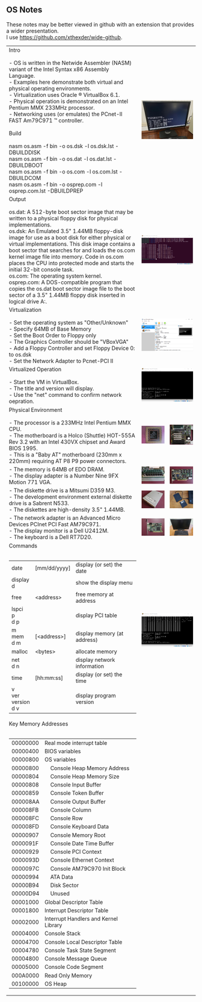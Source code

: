 ## OS Notes
These notes may be better viewed in github with an extension that provides a wider presentation.  
I use https://github.com/xthexder/wide-github.
<table>
<colgroup><col><col width=15%><col width=15%></colgroup>
<tr><td>
Intro<br><br>
- OS is written in the Netwide Assembler (NASM) variant of the Intel Syntax x86 Assembly Language.<br>
- Examples here demonstrate both virtual and physical operating environments.<br>
- Virtualization uses Oracle &reg; VirtualBox 6.1.<br>
- Physical operation is demonstrated on an Intel Pentium MMX 233MHz processor.<br>
- Networking uses (or emulates) the PCnet-II FAST Am79C971 &trade; controller.<br><br>
Build<br><br>
nasm os.asm -f bin -o os.dsk -l os.dsk.lst -DBUILDDISK<br>
nasm os.asm -f bin -o os.dat -l os.dat.lst -DBUILDBOOT<br>
nasm os.asm -f bin -o os.com -l os.com.lst -DBUILDCOM<br>
nasm os.asm -f bin -o osprep.com -l osprep.com.lst -DBUILDPREP</td><td colspan=2>
<img src="images/13_Physical_Operation.jpg"></td></tr>
<tr><td>
Output<br><br>
os.dat: A 512-byte boot sector image that may be written to a physical floppy disk for physical implementations.<br>
os.dsk: An Emulated 3.5" 1.44MB floppy-disk image for use as a boot disk for either physical or virtual implementations. This disk image contains a boot sector that searches for and loads the os.com kernel image file into memory. Code in os.com places the CPU into protected mode and starts the initial 32-bit console task.<br>
os.com: The operating system kernel.<br>
osprep.com: A DOS-compatible program that copies the os.dat boot sector image file to the boot sector of a 3.5" 1.44MB floppy disk inserted in logical drive A:.</td><td colspan=2>
<img src="images/14_Ubuntu_22.04_Build.png">
</td></tr>
<tr><td>
Virtualization<br><br>
- Set the operating system as "Other/Unknown"<br>
- Specify 64MB of Base Memory<br>
- Set the Boot Order to Floppy only<br>
- The Graphics Controller should be "VBoxVGA"<br> 
- Add a Floppy Controller and set Floppy Device 0: to os.dsk<br>
- Set the Network Adapter to Pcnet-PCI II
</td><td colspan=2>
<img src="images/15_VirtualBox_Settings.png">
</td></tr>
<tr><td>
Virtualized Operation<br><br>
- Start the VM in VirtualBox.<br>
- The title and version will display.<br>
- Use the "net" command to confirm network oepration.
</td><td colspan=2>
<img src="images/16_VirtualBox_Operation.png">
</td></tr>
<tr><td>
Physical Environment<br><br>
- The processor is a 233MHz Intel Pentium MMX CPU.<br>
- The motherboard is a Holco (Shuttle) HOT-555A Rev 3.2 with an Intel 430VX chipset and Award BIOS 1995.<br>
- This is a "Baby AT" motherboard (230mm x 220mm) requiring AT P8 P9 power connectors.
</td><td>
<img src="images/01_Pentium_MMX_233_Small.jpg">
</td><td>
<img src="images/02_Intel_555A_Small.jpg">
</td></tr>
<tr><td>
- The memory is 64MB of EDO DRAM.<br>
- The display adapter is a Number Nine 9FX Motion 771 VGA.
</td><td>
<img src="images/03_64MB_EDO_DRAM_Small.jpg">
</td><td>
<img src="images/04_NumberNine_9FX_Motion771_Small.jpg">
</td></tr>
<tr><td>
- The diskette drive is a Mitsumi D359 M3.<br>
- The development environment external diskette drive is a Sabrent N533.<br>
- The diskettes are high-density 3.5" 1.44MB.
</td><td>
<img src="images/05_Mitsumi_D359M3_Front_Small.jpg">
</td><td>
<img src="images/08_Sabrent_N533_Small.jpg">
</td></tr>
<tr><td>
- The network adapter is an Advanced Micro Devices PCInet PCI Fast AM79C971.<br>
- The display monitor is a Dell U2412M.<br>
- The keyboard is a Dell RT7D20.
</td><td>
<img src="images/06_AM_PCInet_PCI_FAST_AM79C971_Small.jpg">
</td><td>
<img src="images/07_Dell_U2412M_Small.jpg">
</td></tr>
<tr><td>
Commands<br><br>
<table><colgroup><col><col><col></colgroup>
<tr><td>date</td><td>[mm/dd/yyyy]</td><td>display (or set) the date</td></tr>
<tr><td>display<br>d</td><td></td><td>show the display menu</td></tr>
<tr><td>free</td><td>&lt;address&gt;</td><td>free memory at address</td></tr>
<tr><td>lspci<br>p<br>d p</td><td></td><td>display PCI table</td></tr>
<tr><td>m<br>mem<br>d m</td><td>[&lt;address&gt;]</td><td>display memory (at address)</td></tr>
<tr><td>malloc</td><td>&lt;bytes&gt;</td><td>allocate memory</td></tr>
<tr><td>net<br>d n</td><td></td><td>display network information</td></tr>
<tr><td>time</td><td>[hh:mm:ss]</td><td>display (or set) the time</td></tr>
<tr><td>v<br>ver<br>version<br>d v</td><td><td>display program version</td></tr>
</table>
</td><td colspan=2>
<img src="images/17_VirtualBox_Commands.png">
</td></tr>
<tr><td>
Key Memory Addresses<br><br>
<table><colgroup><col><col><col><col><col></colgroup>
<tr><td>00000000</td><td colspan=4>Real mode interrupt table</td></tr>
<tr><td>00000400</td><td colspan=4>BIOS variables</td></tr>
<tr><td>00000800</td><td colspan=4>OS variables</td><tr>
<tr><td>00000800</td><td></td><td>Console Heap Memory Address</td></tr>
<tr><td>00000804</td><td></td><td>Console Heap Memory Size</td></tr>
<tr><td>00000808</td><td></td><td>Console Input Buffer</td></tr>
<tr><td>00000859</td><td></td><td>Console Token Buffer</td></tr>
<tr><td>000008AA</td><td></td><td>Console Output Buffer</td></tr>
<tr><td>000008FB</td><td></td><td>Console Column</td></tr>
<tr><td>000008FC</td><td></td><td>Console Row</td></tr>
<tr><td>000008FD</td><td></td><td>Console Keyboard Data</td></tr>
<tr><td>00000907</td><td></td><td>Console Memory Root</td></tr>
<tr><td>0000091F</td><td></td><td>Console Date Time Buffer</td></tr>
<tr><td>00000929</td><td></td><td>Console PCI Context</td></tr>
<tr><td>0000093D</td><td></td><td>Console Ethernet Context</td></tr>
<tr><td>0000097C</td><td></td><td>Console AM79C970 Init Block</td></tr>
<tr><td>00000994</td><td></td><td>ATA Data</td></tr>
<tr><td>00000B94</td><td></td><td>Disk Sector</td></tr>
<tr><td>00000D94</td><td></td><td>Unused</td></tr>
<tr><td>00001000</td><td colspan=4>Global Descriptor Table</td></tr>
<tr><td>00001800</td><td colspan=4>Interrupt Descriptor Table</td></tr>
<tr><td>00002000</td><td colspan=4>Interrupt Handlers and Kernel Library</td></tr>
<tr><td>00004000</td><td colspan=4>Console Stack</td></tr>
<tr><td>00004700</td><td colspan=4>Console Local Descriptor Table</td></tr>
<tr><td>00004780</td><td colspan=4>Console Task State Segment</td></tr>
<tr><td>00004800</td><td colspan=4>Console Message Queue</td></tr>
<tr><td>00005000</td><td colspan=4>Console Code Segment</td></tr>
<tr><td>000A0000</td><td colspan=4>Read Only Memory</td></tr>
<tr><td>00100000</td><td colspan=4>OS Heap</td></tr>
</table>
</td><td colspan=2></td></tr>
</table>
